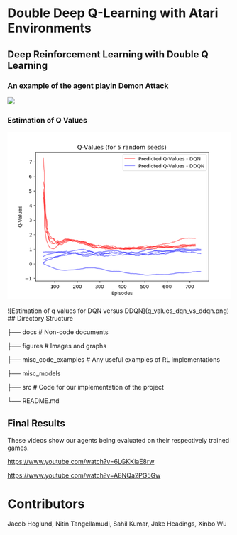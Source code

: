 # Double Deep Q-Learning with Atari Environments

## Deep Reinforcement Learning with Double Q Learning

### An example of the agent playin Demon Attack

![](demon_attack.gif)

### Estimation of Q Values
<p align = "center">
<img src="q_values_dqn_vs_ddqn.png">
</p>
![Estimation of q values for DQN versus DDQN](q_values_dqn_vs_ddqn.png)
## Directory Structure

├── docs                        # Non-code documents

├── figures                     # Images and graphs

├── misc_code_examples          # Any useful examples of RL implementations

├── misc_models

├── src                         # Code for our implementation of the project

└── README.md

## Final Results
These videos show our agents being evaluated on their respectively trained games.

<https://www.youtube.com/watch?v=6LGKKiaE8rw>

<https://www.youtube.com/watch?v=A8NQa2PG5Gw>

# Contributors
Jacob Heglund, Nitin Tangellamudi, Sahil Kumar, Jake Headings, Xinbo Wu
